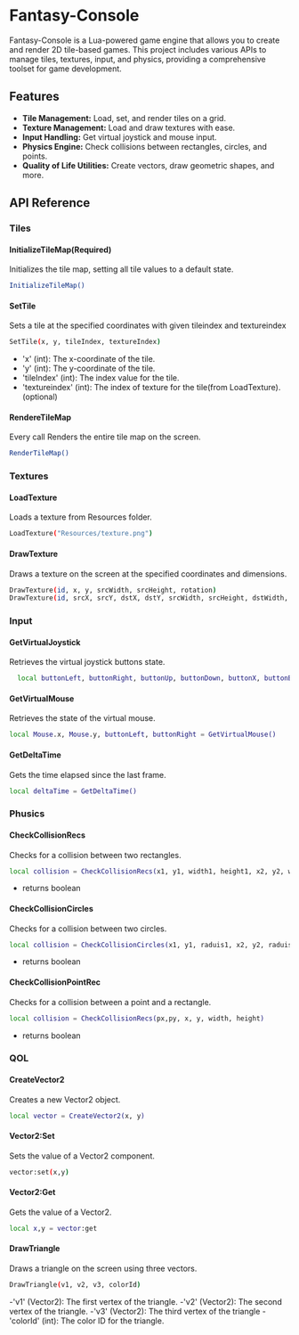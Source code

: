 # Fantasy-Console

Fantasy-Console is a Lua-powered game engine that allows you to create and render 2D tile-based games. This project includes various APIs to manage tiles, textures, input, and physics, providing a comprehensive toolset for game development.

## Features

- **Tile Management:** Load, set, and render tiles on a grid.
- **Texture Management:** Load and draw textures with ease.
- **Input Handling:** Get virtual joystick and mouse input.
- **Physics Engine:** Check collisions between rectangles, circles, and points.
- **Quality of Life Utilities:** Create vectors, draw geometric shapes, and more.

## API Reference
### Tiles
#### InitializeTileMap(Required)
Initializes the tile map, setting all tile values to a default state.
```sh
InitializeTileMap()
```
#### SetTile
Sets a tile at the specified coordinates with given tileindex and textureindex
```sh
SetTile(x, y, tileIndex, textureIndex)
```
- 'x' (int): The x-coordinate of the tile.
- 'y' (int): The y-coordinate of the tile.
- 'tileIndex' (int): The index value for the tile.
- 'textureindex' (int): The index of texture for the tile(from LoadTexture).(optional)
#### RendereTileMap
Every call Renders the entire tile map on the screen.
```sh
RenderTileMap()
```
### Textures
#### LoadTexture
Loads a texture from Resources folder.
```sh
LoadTexture("Resources/texture.png")
```
#### DrawTexture
Draws a texture on the screen at the specified coordinates and dimensions.
```sh
DrawTexture(id, x, y, srcWidth, srcHeight, rotation)
DrawTexture(id, srcX, srcY, dstX, dstY, srcWidth, srcHeight, dstWidth, dstHeight, rotation, colorId)
```
### Input
#### GetVirtualJoystick
Retrieves the virtual joystick buttons state.
```sh
  local buttonLeft, buttonRight, buttonUp, buttonDown, buttonX, buttonB, buttonY, buttonA = GetVirtualJoystick()
```
#### GetVirtualMouse
Retrieves the state of the virtual mouse.
```sh
local Mouse.x, Mouse.y, buttonLeft, buttonRight = GetVirtualMouse()
```
#### GetDeltaTime
Gets the time elapsed since the last frame.
```sh
local deltaTime = GetDeltaTime()
```
### Phusics
#### CheckCollisionRecs
Checks for a collision between two rectangles.
```sh
local collision = CheckCollisionRecs(x1, y1, width1, height1, x2, y2, width2, height2)
```
- returns boolean
#### CheckCollisionCircles
Checks for a collision between two circles.
```sh
local collision = CheckCollisionCircles(x1, y1, raduis1, x2, y2, raduis2)
```
- returns boolean
#### CheckCollisionPointRec
Checks for a collision between a point and a rectangle.
```sh
local collision = CheckCollisionRecs(px,py, x, y, width, height)
```
- returns boolean
### QOL
#### CreateVector2
Creates a new Vector2 object.
```sh
local vector = CreateVector2(x, y)
```
#### Vector2:Set
Sets the value of a Vector2 component.
```sh
vector:set(x,y)
```
#### Vector2:Get
Gets the value of a Vector2.
```sh
local x,y = vector:get
```
#### DrawTriangle
Draws a triangle on the screen using three vectors.
```sh
DrawTriangle(v1, v2, v3, colorId)
```
-'v1' (Vector2): The first vertex of the triangle.
-'v2' (Vector2): The second vertex of the triangle.
-'v3' (Vector2): The third vertex of the triangle
-'colorId' (int): The color ID for the triangle.

